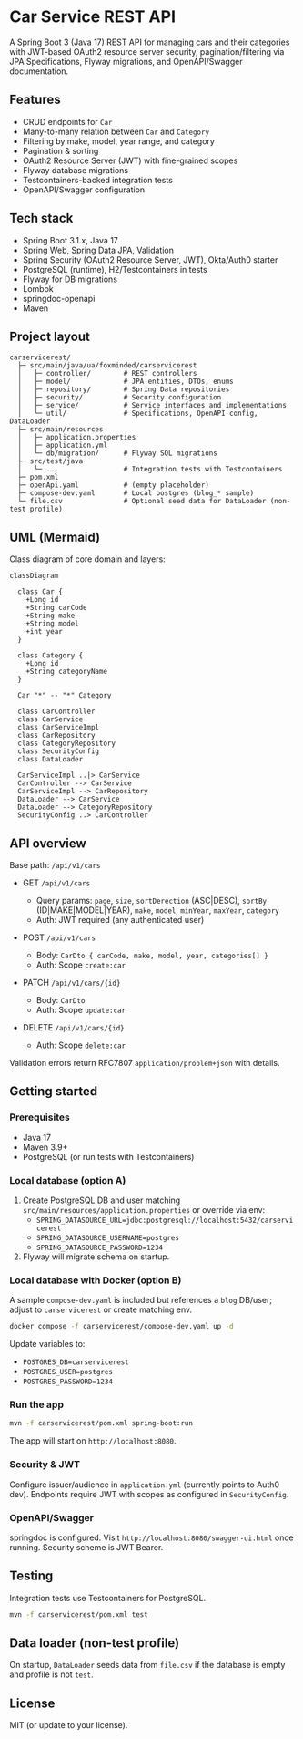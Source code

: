 # Car Service REST API

A Spring Boot 3 (Java 17) REST API for managing cars and their categories with JWT-based OAuth2 resource server security, pagination/filtering via JPA Specifications, Flyway migrations, and OpenAPI/Swagger documentation.

## Features
- CRUD endpoints for `Car`
- Many-to-many relation between `Car` and `Category`
- Filtering by make, model, year range, and category
- Pagination & sorting
- OAuth2 Resource Server (JWT) with fine-grained scopes
- Flyway database migrations
- Testcontainers-backed integration tests
- OpenAPI/Swagger configuration

## Tech stack
- Spring Boot 3.1.x, Java 17
- Spring Web, Spring Data JPA, Validation
- Spring Security (OAuth2 Resource Server, JWT), Okta/Auth0 starter
- PostgreSQL (runtime), H2/Testcontainers in tests
- Flyway for DB migrations
- Lombok
- springdoc-openapi
- Maven

## Project layout
```
carservicerest/
  ├─ src/main/java/ua/foxminded/carservicerest
  │   ├─ controller/        # REST controllers
  │   ├─ model/             # JPA entities, DTOs, enums
  │   ├─ repository/        # Spring Data repositories
  │   ├─ security/          # Security configuration
  │   ├─ service/           # Service interfaces and implementations
  │   └─ util/              # Specifications, OpenAPI config, DataLoader
  ├─ src/main/resources
  │   ├─ application.properties
  │   ├─ application.yml
  │   └─ db/migration/      # Flyway SQL migrations
  ├─ src/test/java
  │   └─ ...                # Integration tests with Testcontainers
  ├─ pom.xml
  ├─ openApi.yaml           # (empty placeholder)
  ├─ compose-dev.yaml       # Local postgres (blog_* sample)
  └─ file.csv               # Optional seed data for DataLoader (non-test profile)
```

## UML (Mermaid)
Class diagram of core domain and layers:

```mermaid
classDiagram

  class Car {
    +Long id
    +String carCode
    +String make
    +String model
    +int year
  }

  class Category {
    +Long id
    +String categoryName
  }

  Car "*" -- "*" Category

  class CarController
  class CarService
  class CarServiceImpl
  class CarRepository
  class CategoryRepository
  class SecurityConfig
  class DataLoader

  CarServiceImpl ..|> CarService
  CarController --> CarService
  CarServiceImpl --> CarRepository
  DataLoader --> CarService
  DataLoader --> CategoryRepository
  SecurityConfig ..> CarController
```

## API overview
Base path: `/api/v1/cars`

- GET `/api/v1/cars`
  - Query params: `page`, `size`, `sortDerection` (ASC|DESC), `sortBy` (ID|MAKE|MODEL|YEAR), `make`, `model`, `minYear`, `maxYear`, `category`
  - Auth: JWT required (any authenticated user)

- POST `/api/v1/cars`
  - Body: `CarDto { carCode, make, model, year, categories[] }`
  - Auth: Scope `create:car`

- PATCH `/api/v1/cars/{id}`
  - Body: `CarDto`
  - Auth: Scope `update:car`

- DELETE `/api/v1/cars/{id}`
  - Auth: Scope `delete:car`

Validation errors return RFC7807 `application/problem+json` with details.

## Getting started
### Prerequisites
- Java 17
- Maven 3.9+
- PostgreSQL (or run tests with Testcontainers)

### Local database (option A)
1. Create PostgreSQL DB and user matching `src/main/resources/application.properties` or override via env:
   - `SPRING_DATASOURCE_URL=jdbc:postgresql://localhost:5432/carservicerest`
   - `SPRING_DATASOURCE_USERNAME=postgres`
   - `SPRING_DATASOURCE_PASSWORD=1234`
2. Flyway will migrate schema on startup.

### Local database with Docker (option B)
A sample `compose-dev.yaml` is included but references a `blog` DB/user; adjust to `carservicerest` or create matching env.

```bash
docker compose -f carservicerest/compose-dev.yaml up -d
```

Update variables to:
- `POSTGRES_DB=carservicerest`
- `POSTGRES_USER=postgres`
- `POSTGRES_PASSWORD=1234`

### Run the app
```bash
mvn -f carservicerest/pom.xml spring-boot:run
```
The app will start on `http://localhost:8080`.

### Security & JWT
Configure issuer/audience in `application.yml` (currently points to Auth0 dev). Endpoints require JWT with scopes as configured in `SecurityConfig`.

### OpenAPI/Swagger
springdoc is configured. Visit `http://localhost:8080/swagger-ui.html` once running. Security scheme is JWT Bearer.

## Testing
Integration tests use Testcontainers for PostgreSQL.

```bash
mvn -f carservicerest/pom.xml test
```

## Data loader (non-test profile)
On startup, `DataLoader` seeds data from `file.csv` if the database is empty and profile is not `test`.

## License
MIT (or update to your license).
